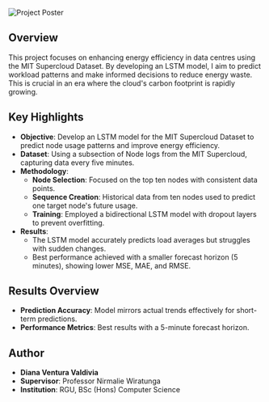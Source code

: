 
![Project Poster](final%20poster%20submission%20(Double-Sided%20Poster%20(A3%20Landscape)).png)
## Overview
This project focuses on enhancing energy efficiency in data centres using the MIT Supercloud Dataset. By developing an LSTM model, I aim to predict workload patterns and make informed decisions to reduce energy waste. This is crucial in an era where the cloud's carbon footprint is rapidly growing.

## Key Highlights
- **Objective**: Develop an LSTM model for the MIT Supercloud Dataset to predict node usage patterns and improve energy efficiency.
- **Dataset**: Using a subsection of Node logs from the MIT Supercloud, capturing data every five minutes.
- **Methodology**: 
  - **Node Selection**: Focused on the top ten nodes with consistent data points.
  - **Sequence Creation**: Historical data from ten nodes used to predict one target node's future usage.
  - **Training**: Employed a bidirectional LSTM model with dropout layers to prevent overfitting.
- **Results**: 
  - The LSTM model accurately predicts load averages but struggles with sudden changes.
  - Best performance achieved with a smaller forecast horizon (5 minutes), showing lower MSE, MAE, and RMSE.

## Results Overview
- **Prediction Accuracy**: Model mirrors actual trends effectively for short-term predictions.
- **Performance Metrics**: Best results with a 5-minute forecast horizon.

## Author
- **Diana Ventura Valdivia**
- **Supervisor**: Professor Nirmalie Wiratunga
- **Institution**: RGU, BSc (Hons) Computer Science
